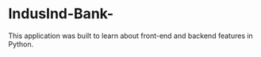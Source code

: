 # IndusInd-Bank-
This application was built to learn about front-end and backend features in Python.
